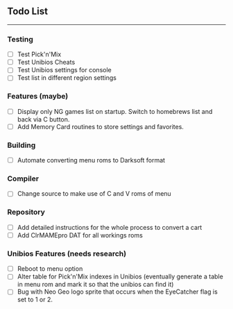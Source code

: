 ## Todo List

---

### Testing

- [ ] Test Pick'n'Mix
- [ ] Test Unibios Cheats
- [ ] Test Unibios settings for console
- [ ] Test list in different region settings

### Features (maybe)

- [ ] Display only NG games list on startup. Switch to homebrews list and back via C button.
- [ ] Add Memory Card routines to store settings and favorites.

### Building

- [ ] Automate converting menu roms to Darksoft format

### Compiler

- [ ] Change source to make use of C and V roms of menu

### Repository

- [ ] Add detailed instructions for the whole process to convert a cart
- [ ] Add ClrMAMEpro DAT for all workings roms

### Unibios Features (needs research)

 - [ ] Reboot to menu option
 - [ ] Alter table for Pick'n'Mix indexes in Unibios (eventually generate a table in menu rom and mark it so that the unibios can find it)
 - [ ] Bug with Neo Geo logo sprite that occurs when the EyeCatcher flag is set to 1 or 2.